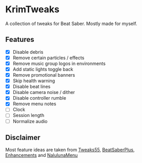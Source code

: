 # KrimTweaks

A collection of tweaks for Beat Saber. Mostly made for myself.

## Features

- [x] Disable debris
- [x] Remove certain particles / effects
- [x] Remove music group logos in environments
- [x] Add static lights toggle back
- [x] Remove promotional banners
- [x] Skip health warning
- [x] Disable beat lines
- [x] Disable camera noise / dither
- [x] Disable controller rumble
- [x] Remove menu notes
- [ ] Clock
- [ ] Session length
- [ ] Normalize audio

## Disclaimer

Most feature ideas are taken from [Tweaks55](https://github.com/kinsi55/BeatSaber_Tweaks55), [BeatSaberPlus](https://discord.gg/63ebPMC), [Enhancements](https://github.com/Auros/Enhancements) and [NalulunaMenu](https://twitter.com/nalulululuna)
